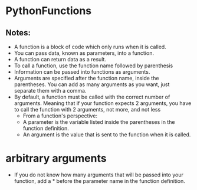 # PythonFunctions

## Notes:
* A function is a block of code which only runs when it is called.
* You can pass data, known as parameters, into a function.
* A function can return data as a result. 
* To call a function, use the function name followed by parenthesis 
* Information can be passed into functions as arguments.
* Arguments are specified after the function name, inside the parentheses. You can add as many arguments as you want, just separate them with a comma.
* By default, a function must be called with the correct number of arguments. Meaning that if your function expects 2 arguments, you have to call the function with 2 arguments, not more, and not less
    - From a function's perspective:
    - A parameter is the variable listed inside the parentheses in the function definition.
    - An argument is the value that is sent to the function when it is called.
# arbitrary arguments
* If you do not know how many arguments that will be passed into your function, add a * before the parameter name in the function definition.
